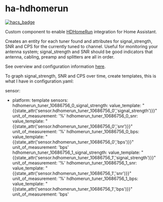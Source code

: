 # ha-hdhomerun
[![hacs_badge](https://img.shields.io/badge/HACS-Default-orange.svg)](https://github.com/custom-components/hacs)

Custom component to enable [HDHomeRun](https://www.silicondust.com/hdhomerun/) integration for Home Assistant.

Creates an entity for each tuner found and attributes for signal_strength, SNR and CPS for the currently tuned to channel.
Useful for monitoring your antenna system; signal_strength and SNR should be good indicators that antenna, cabling, preamp and splitters are all in order.

See overview and configuration information [here](info.md).

To graph signal_strength, SNR and CPS over time, create templates, this is what I have in configuration.yaml:

sensor:
  - platform: template
    sensors:
      hdhomerun_tuner_10686756_0_signal_strength:
        value_template: "{{state_attr('sensor.hdhomerun_tuner_10686756_0','signal_strength')}}"
        unit_of_measurement: '%'
      hdhomerun_tuner_10686756_0_snr:
        value_template: "{{state_attr('sensor.hdhomerun_tuner_10686756_0','snr')}}"
        unit_of_measurement: '%'
      hdhomerun_tuner_10686756_0_bps:
        value_template: "{{state_attr('sensor.hdhomerun_tuner_10686756_0','bps')}}"
        unit_of_measurement: 'bps'
      hdhomerun_tuner_10686756_1_signal_strength:
        value_template: "{{state_attr('sensor.hdhomerun_tuner_10686756_1','signal_strength')}}"
        unit_of_measurement: '%'
      hdhomerun_tuner_10686756_1_snr:
        value_template: "{{state_attr('sensor.hdhomerun_tuner_10686756_1','snr')}}"
        unit_of_measurement: '%'
      hdhomerun_tuner_10686756_1_bps:
        value_template: "{{state_attr('sensor.hdhomerun_tuner_10686756_1','bps')}}"
        unit_of_measurement: 'bps'

